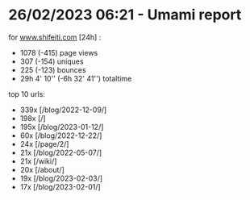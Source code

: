 # 26/02/2023 06:21 - Umami report
for www.shifeiti.com [24h] :

 - 1078 (-415) page views
 - 307 (-154) uniques
 - 225 (-123) bounces
 - 29h 4' 10'' (-6h 32' 41'') totaltime


top 10 urls:
 - 339x [/blog/2022-12-09/]
 - 198x [/]
 - 195x [/blog/2023-01-12/]
 - 60x [/blog/2022-12-22/]
 - 24x [/page/2/]
 - 21x [/blog/2022-05-07/]
 - 21x [/wiki/]
 - 20x [/about/]
 - 19x [/blog/2023-02-03/]
 - 17x [/blog/2023-02-01/]


